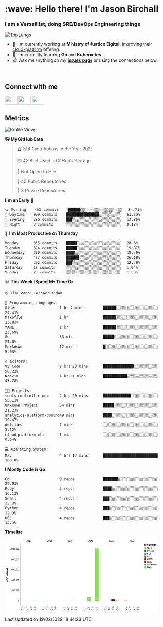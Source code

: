 <h1 align="left" id="jason-title">:wave: Hello there! I'm Jason Birchall</h1>
<h3 align="left">I am a Versatilist, doing SRE/DevOps Engineering things</h3>

[![Top Langs](https://github-readme-stats.vercel.app/api?username=jasonBirchall&show_icons=true&count_private=true&include_all_commits=true&theme=gruvbox)](https://github.com/anuraghazra/github-readme-stats)

- :office: &nbsp;I'm currently working at **Ministry of Justice Digital**, improving their [cloud-platform](https://github.com/ministryofjustice/cloud-platform) offering.
- :seedling: &nbsp;I’m currently learning **Go** and **Kubernetes**.
- :mailbox: &nbsp;Ask me anything on my **[issues page]** or using the connections below.


<br>

<h2>Connect with me</h2>
<p>
<a href="https://twitter.com/jsonBirchall" target="blank"><img align="center" src="https://cdn.jsdelivr.net/npm/simple-icons@3.0.1/icons/twitter.svg" alt="" height="30" width="40" /></a>
<a href="https://keybase.io/json0" target="blank"><img align="center" src="https://cdn.jsdelivr.net/npm/simple-icons@3.0.1/icons/keybase.svg" alt="" height="30" width="40" /></a>
<a href="https://www.reddit.com/user/kakorate" target="blank"><img align="center" src="https://cdn.jsdelivr.net/npm/simple-icons@3.0.1/icons/reddit.svg" alt="" height="30" width="40" /></a>
</p>

<h2>Metrics</h2>

<!--START_SECTION:waka-->
![Profile Views](http://img.shields.io/badge/Profile%20Views-1-blue)

**🐱 My GitHub Data** 

> 🏆 314 Contributions in the Year 2022
 > 
> 📦 43.8 kB Used in GitHub's Storage 
 > 
> 🚫 Not Opted to Hire
 > 
> 📜 45 Public Repositories 
 > 
> 🔑 3 Private Repositories  
 > 
**I'm an Early 🐤** 

```text
🌞 Morning    403 commits    ██████░░░░░░░░░░░░░░░░░░░   24.71% 
🌆 Daytime    999 commits    ███████████████░░░░░░░░░░   61.25% 
🌃 Evening    226 commits    ███░░░░░░░░░░░░░░░░░░░░░░   13.86% 
🌙 Night      3 commits      ░░░░░░░░░░░░░░░░░░░░░░░░░   0.18%

```
📅 **I'm Most Productive on Thursday** 

```text
Monday       336 commits    █████░░░░░░░░░░░░░░░░░░░░   20.6% 
Tuesday      324 commits    █████░░░░░░░░░░░░░░░░░░░░   19.87% 
Wednesday    300 commits    ████░░░░░░░░░░░░░░░░░░░░░   18.39% 
Thursday     427 commits    ██████░░░░░░░░░░░░░░░░░░░   26.18% 
Friday       202 commits    ███░░░░░░░░░░░░░░░░░░░░░░   12.39% 
Saturday     17 commits     ░░░░░░░░░░░░░░░░░░░░░░░░░   1.04% 
Sunday       25 commits     ░░░░░░░░░░░░░░░░░░░░░░░░░   1.53%

```


📊 **This Week I Spent My Time On** 

```text
⌚︎ Time Zone: Europe/London

💬 Programming Languages: 
Other                    1 hr 2 mins         ██████░░░░░░░░░░░░░░░░░░░   24.41% 
Makefile                 1 hr                ██████░░░░░░░░░░░░░░░░░░░   23.83% 
YAML                     1 hr                ██████░░░░░░░░░░░░░░░░░░░   23.69% 
Go                       53 mins             █████░░░░░░░░░░░░░░░░░░░░   21.0% 
Markdown                 12 mins             █░░░░░░░░░░░░░░░░░░░░░░░░   5.08%

🔥 Editors: 
VS Code                  2 hrs 23 mins       ██████████████░░░░░░░░░░░   56.22% 
Neovim                   1 hr 51 mins        ███████████░░░░░░░░░░░░░░   43.78%

🐱‍💻 Projects: 
tools-controller-poc     2 hrs 20 mins       █████████████░░░░░░░░░░░░   55.11% 
Unknown Project          54 mins             █████░░░░░░░░░░░░░░░░░░░░   21.23% 
analytics-platform-contro49 mins             ████░░░░░░░░░░░░░░░░░░░░░   19.47% 
dotfiles                 7 mins              ░░░░░░░░░░░░░░░░░░░░░░░░░   3.12% 
cloud-platform-cli       1 min               ░░░░░░░░░░░░░░░░░░░░░░░░░   0.64%

💻 Operating System: 
Mac                      4 hrs 13 mins       █████████████████████████   100.0%

```

**I Mostly Code in Go** 

```text
Go                       9 repos             ███████░░░░░░░░░░░░░░░░░░   29.03% 
Ruby                     5 repos             ████░░░░░░░░░░░░░░░░░░░░░   16.13% 
Shell                    4 repos             ███░░░░░░░░░░░░░░░░░░░░░░   12.9% 
Python                   4 repos             ███░░░░░░░░░░░░░░░░░░░░░░   12.9% 
HCL                      4 repos             ███░░░░░░░░░░░░░░░░░░░░░░   12.9%

```


**Timeline**

![Chart not found](https://raw.githubusercontent.com/jasonBirchall/jasonBirchall/main/charts/bar_graph.png) 


 Last Updated on 19/02/2022 18:44:23 UTC
<!--END_SECTION:waka-->

<!-- links -->

[issues page]: https://github.com/jasonBirchall/jasonBirchall/issues "jasonBirchall/issues"
